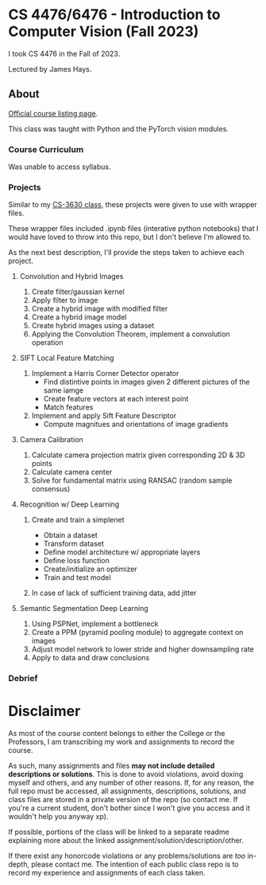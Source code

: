 # CS 4476/6476 - Introduction to Computer Vision (Fall 2023)
I took CS 4476 in the Fall of 2023.

Lectured by James Hays.

## About
[Official course listing page](https://oscar.gatech.edu/bprod/bwckschd.p_disp_detail_sched?term_in=202208&crn_in=88212).

This class was taught with Python and the PyTorch vision modules.

### Course Curriculum
Was unable to access syllabus.

### Projects
Similar to my [CS-3630 class](https://github.com/d-lee-te/CS-3630), these projects were given to use with wrapper files.

These wrapper files included .ipynb files (interative python notebooks) that I would have loved to throw into this repo, but I don't believe I'm allowed to.

As the next best description, I'll provide the steps taken to achieve each project.

1. Convolution and Hybrid Images
    1. Create filter/gaussian kernel
    2. Apply filter to image
    3. Create a hybrid image with modified filter
    4. Create a hybrid image model
    5. Create hybrid images using a dataset
    6. Applying the Convolution Theorem, implement a convolution operation

2. SIFT Local Feature Matching
    1. Implement a Harris Corner Detector operator
        - Find distintive points in images given 2 different pictures of the same iamge
        - Create feature vectors at each interest point
        - Match features
    2. Implement and apply Sift Feature Descriptor
        - Compute magnitues and orientations of image gradients

3. Camera Calibration
    1. Calculate camera projection matrix given corresponding 2D & 3D points
    2. Calculate camera center
    3. Solve for fundamental matrix using RANSAC (random sample consensus)

4. Recognition w/ Deep Learning
    1. Create and train a simplenet
         - Obtain a dataset
         - Transform dataset
         - Define model architecture w/ appropriate layers 
         - Define loss function
         - Create/initialize an optimizer
         - Train and test model
      
    2. In case of lack of sufficient training data, add jitter

5. Semantic Segmentation Deep Learning
    1. Using PSPNet, implement a bottleneck
    2. Create a PPM (pyramid pooling module) to aggregate context on images
    3. Adjust model network to lower stride and higher downsampling rate
    4. Apply to data and draw conclusions

### Debrief

# Disclaimer
As most of the course content belongs to either the College or the Professors, I am transcribing my work and assignments to record the course.

As such, many assignments and files **may not include detailed descriptions or solutions**. This is done to avoid violations, avoid doxing myself and others, and any number of other reasons. If, for any reason, the full repo must be accessed, all assignments, descriptions, solutions, and class files are stored in a private version of the repo (so contact me. If you're a current student, don't bother since I won't give you access and it wouldn't help you anyway xp).

If possible, portions of the class will be linked to a separate readme explaining more about the linked assignment/solution/description/other.

If there exist any honorcode violations or any problems/solutions are *too* in-depth, please contact me. The intention of each public class repo is to record my experience and assignments of each class taken.

